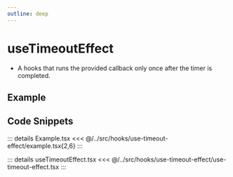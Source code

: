 ```yaml
---
outline: deep
---
```

# useTimeoutEffect

- A hooks that runs the provided callback only once after the timer is completed.


## Example


<div ref="el" />

<script setup>
import { createElement } from 'react'
import { createRoot } from 'react-dom/client'
import { ref, onMounted } from 'vue'
import Example from '../../src/hooks/use-timeout-effect/example'
import useTimeoutEffect from '../../src/hooks/use-timeout-effect/use-timeout-effect'

const el = ref()
onMounted(() => {
   const root = createRoot(el.value)
   root.render(createElement(Example, {}, null))
})
</script>

## Code Snippets

::: details Example.tsx
<<< @/../src/hooks/use-timeout-effect/example.tsx{2,6}
:::

::: details useTimeoutEffect.tsx
<<< @/../src/hooks/use-timeout-effect/use-timeout-effect.tsx
:::
